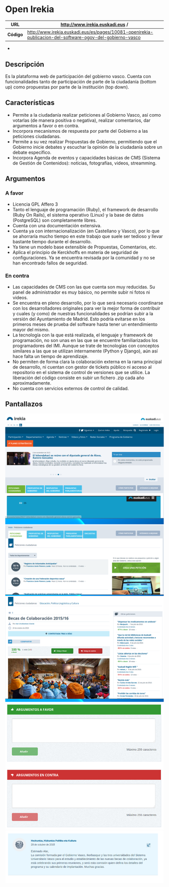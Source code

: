 # Open Irekia
 
 
|**URL** | http://www.irekia.euskadi.eus /|
| -- | -- |
| **Código** | http://www.irekia.euskadi.eus/es/pages/10081-openirekia-publicacion-del-software-ogov-del-gobierno-vasco|

 -
## Descripción

Es la plataforma web de participación del gobierno vasco. Cuenta con
funcionalidades tanto de participación de parte de la ciudadanía (bottom
up) como propuestas por parte de la institución (top down).


## Características

-   Permite a la ciudadanía realizar peticiones al Gobierno Vasco, así como votarlas (de manera positiva o negativa), realizar comentarios, dar argumentos a favor o en contra. 
-   Incorpora mecanismos de respuesta por parte del Gobierno a las peticiones ciudadanas.
-   Permite a su vez realizar Propuestas de Gobierno, permitiendo que el Gobierno inicie debates y escuchar la opinión de la ciudadanía sobre un debate específico. 
-   Incorpora Agenda de eventos y capacidades básicas de CMS (Sistema de Gestión de Contenidos): noticias, fotografías, videos, streamming. 

## Argumentos

### A favor

-   Licencia GPL Affero 3 
-   Tanto el lenguaje de programación (Ruby), el framework de desarrollo (Ruby On Rails), el sistema operativo (Linux) y la base de datos (PostgreSQL) son completamente libres. 
-   Cuenta con una documentación extensiva.
-   Cuenta ya con internacionalización (en Castellano y Vasco), por lo que se ahorraría mucho tiempo en este trabajo que suele ser tedioso y llevar bastante tiempo durante el desarrollo.
-   Ya tiene un modelo base extensible de Propuestas, Comentarios, etc. 
-   Aplica el principio de Kerckhoffs en materia de seguridad de configuraciones. Ya se encuentra revisada por la comunidad y no se han encontrado fallos de seguridad. 

### En contra

-   Las capacidades de CMS con las que cuenta son muy reducidas. Su panel de administrador es muy básico, no permite subir ni fotos ni videos. 
-   Se encuentra en pleno desarrollo, por lo que será necesario coordinarse con los desarrolladores originales para ver la mejor forma de contribuir y cuales (y como) de nuestras funcionalidades se podrían subir a la versión del Ayuntamiento de Madrid. Esto podría evitarse en los primeros meses de prueba del software hasta tener un entendimiento mayor del mismo.
-   La tecnología con la que está realizada, el lenguaje y framework de programación, no son unas en las que se encuentre familiarizados los programadores del IMI. Aunque se trate de tecnologías con conceptos similares a las que se utilizan internamente (Python y Django), aún así hace falta un tiempo de aprendizaje.
-   No permiten de forma clara la colaboración externa en la rama principal de desarrollo, ni cuentan con gestor de tickets público ni acceso al repositorio en el sistema de control de versiones que se utilice. La liberación del código consiste en subir un fichero .zip cada año aproximadamente. 
-   No cuenta con servicios externos de control de calidad. 

## Pantallazos

![](open-irekia01.png)
![](open-irekia02.png)
![](open-irekia03.png)
![](open-irekia04.png)
![](open-irekia05.png)